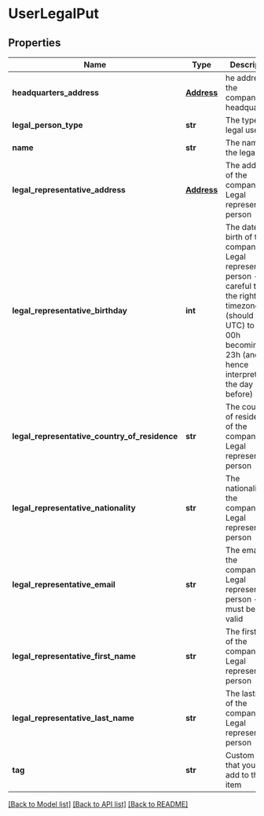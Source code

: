 # UserLegalPut

## Properties
Name | Type | Description | Notes
------------ | ------------- | ------------- | -------------
**headquarters_address** | [**Address**](Address.md) | he address of the company’s headquarters | [optional] 
**legal_person_type** | **str** | The type of legal user | [optional] 
**name** | **str** | The name of the legal user | [optional] 
**legal_representative_address** | [**Address**](Address.md) | The address of the company’s Legal representative person | [optional] 
**legal_representative_birthday** | **int** | The date of birth of the company’s Legal representative person - be careful to set the right timezone (should be UTC) to avoid 00h becoming 23h (and hence interpreted as the day before) | [optional] 
**legal_representative_country_of_residence** | **str** | The country of residence of the company’s Legal representative person | [optional] 
**legal_representative_nationality** | **str** | The nationality of the company’s Legal representative person | [optional] 
**legal_representative_email** | **str** | The email of the company’s Legal representative person - must be a valid | [optional] 
**legal_representative_first_name** | **str** | The firstname of the company’s Legal representative person | [optional] 
**legal_representative_last_name** | **str** | The lastname of the company’s Legal representative person | [optional] 
**tag** | **str** | Custom data that you can add to this item | [optional] 

[[Back to Model list]](../README.md#documentation-for-models) [[Back to API list]](../README.md#documentation-for-api-endpoints) [[Back to README]](../README.md)


